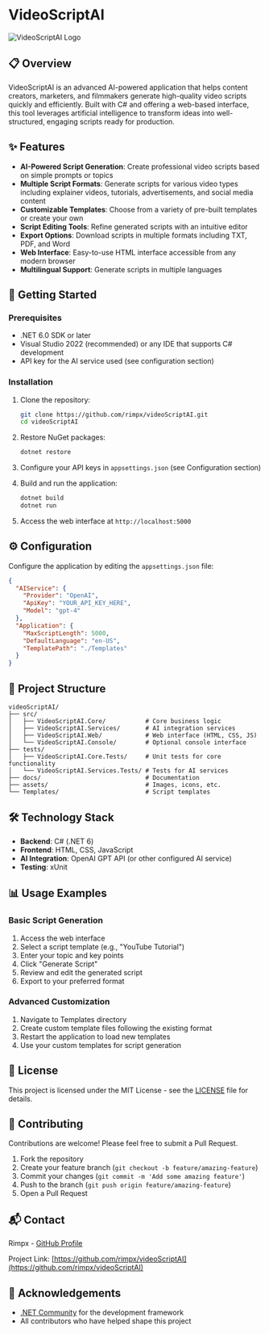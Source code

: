# VideoScriptAI

![VideoScriptAI Logo](https://raw.githubusercontent.com/rimpx/videoScriptAI/main/assets/logo.png)

## 📋 Overview

VideoScriptAI is an advanced AI-powered application that helps content creators, marketers, and filmmakers generate high-quality video scripts quickly and efficiently. Built with C# and offering a web-based interface, this tool leverages artificial intelligence to transform ideas into well-structured, engaging scripts ready for production.

## ✨ Features

- **AI-Powered Script Generation**: Create professional video scripts based on simple prompts or topics
- **Multiple Script Formats**: Generate scripts for various video types including explainer videos, tutorials, advertisements, and social media content
- **Customizable Templates**: Choose from a variety of pre-built templates or create your own
- **Script Editing Tools**: Refine generated scripts with an intuitive editor
- **Export Options**: Download scripts in multiple formats including TXT, PDF, and Word
- **Web Interface**: Easy-to-use HTML interface accessible from any modern browser
- **Multilingual Support**: Generate scripts in multiple languages

## 🚀 Getting Started

### Prerequisites

- .NET 6.0 SDK or later
- Visual Studio 2022 (recommended) or any IDE that supports C# development
- API key for the AI service used (see configuration section)

### Installation

1. Clone the repository:
   ```bash
   git clone https://github.com/rimpx/videoScriptAI.git
   cd videoScriptAI
   ```

2. Restore NuGet packages:
   ```bash
   dotnet restore
   ```

3. Configure your API keys in `appsettings.json` (see Configuration section)

4. Build and run the application:
   ```bash
   dotnet build
   dotnet run
   ```

5. Access the web interface at `http://localhost:5000`

## ⚙️ Configuration

Configure the application by editing the `appsettings.json` file:

```json
{
  "AIService": {
    "Provider": "OpenAI",
    "ApiKey": "YOUR_API_KEY_HERE",
    "Model": "gpt-4"
  },
  "Application": {
    "MaxScriptLength": 5000,
    "DefaultLanguage": "en-US",
    "TemplatePath": "./Templates"
  }
}
```

## 🧩 Project Structure

```
videoScriptAI/
├── src/
│   ├── VideoScriptAI.Core/           # Core business logic
│   ├── VideoScriptAI.Services/       # AI integration services
│   ├── VideoScriptAI.Web/            # Web interface (HTML, CSS, JS)
│   └── VideoScriptAI.Console/        # Optional console interface
├── tests/
│   ├── VideoScriptAI.Core.Tests/     # Unit tests for core functionality
│   └── VideoScriptAI.Services.Tests/ # Tests for AI services
├── docs/                             # Documentation
├── assets/                           # Images, icons, etc.
└── Templates/                        # Script templates
```

## 🛠️ Technology Stack

- **Backend**: C# (.NET 6)
- **Frontend**: HTML, CSS, JavaScript
- **AI Integration**: OpenAI GPT API (or other configured AI service)
- **Testing**: xUnit

## 📊 Usage Examples

### Basic Script Generation

1. Access the web interface
2. Select a script template (e.g., "YouTube Tutorial")
3. Enter your topic and key points
4. Click "Generate Script"
5. Review and edit the generated script
6. Export to your preferred format

### Advanced Customization

1. Navigate to Templates directory
2. Create custom template files following the existing format
3. Restart the application to load new templates
4. Use your custom templates for script generation

## 📝 License

This project is licensed under the MIT License - see the [LICENSE](LICENSE) file for details.

## 👥 Contributing

Contributions are welcome! Please feel free to submit a Pull Request.

1. Fork the repository
2. Create your feature branch (`git checkout -b feature/amazing-feature`)
3. Commit your changes (`git commit -m 'Add some amazing feature'`)
4. Push to the branch (`git push origin feature/amazing-feature`)
5. Open a Pull Request

## 📬 Contact

Rimpx - [GitHub Profile](https://github.com/rimpx)

Project Link: [https://github.com/rimpx/videoScriptAI](https://github.com/rimpx/videoScriptAI)

## 🙏 Acknowledgements

- [.NET Community](https://dotnet.microsoft.com/) for the development framework
- All contributors who have helped shape this project
